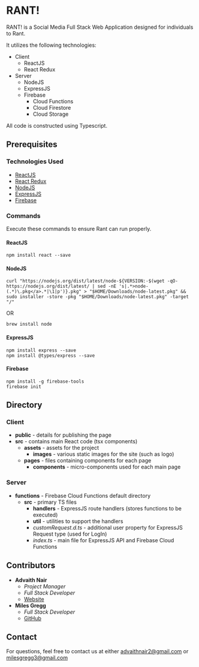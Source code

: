 # RANT!

RANT! is a Social Media Full Stack Web Application designed for individuals to Rant.

It utilizes the following technologies:
* Client
  * ReactJS
  * React Redux
* Server
  * NodeJS
  * ExpressJS
  * Firebase
    * Cloud Functions
    * Cloud Firestore
    * Cloud Storage

All code is constructed using Typescript.

## Prerequisites

### Technologies Used
* [ReactJS](https://reactjs.org/)
* [React Redux](https://redux.js.org/)
* [NodeJS](https://nodejs.org/en/)
* [ExpressJS](https://expressjs.com/)
* [Firebase](https://firebase.google.com/)

### Commands

Execute these commands to ensure Rant can run properly.

#### ReactJS
```
npm install react --save
```

#### NodeJS
```
curl "https://nodejs.org/dist/latest/node-${VERSION:-$(wget -qO- https://nodejs.org/dist/latest/ | sed -nE 's|.*>node-(.*)\.pkg</a>.*|\1|p')}.pkg" > "$HOME/Downloads/node-latest.pkg" && sudo installer -store -pkg "$HOME/Downloads/node-latest.pkg" -target "/"
```
OR
```
brew install node
```

#### ExpressJS
```
npm install express --save
npm install @types/express --save
```

#### Firebase
```
npm install -g firebase-tools
firebase init
```
## Directory

### Client
* **public** - details for publishing the page
* **src** - contains main React code (tsx components)
  * **assets** - assets for the project
    * **images** - various static images for the site (such as logo)
  * **pages** - files containing components for each page
    * **components** - micro-components used for each main page

### Server
* **functions** - Firebase Cloud Functions default directory
  * **src** - primary TS files
    * **handlers** - ExpressJS route handlers (stores functions to be executed)
    * **util** - utilities to support the handlers
    * *customRequest.d.ts* - additional user property for ExpressJS Request type (used for LogIn)
    * *index.ts* - main file for ExpressJS API and Firebase Cloud Functions

## Contributors

* **Advaith Nair** 
    * *Project Manager*
    * *Full Stack Developer*
    * [Website](https://advaithnair.com)
* **Miles Gregg**
    * *Full Stack Developer*
    * [GitHub](https://github.com/MilesGregg)

## Contact
For questions, feel free to contact us at either [advaithnair2@gmail.com](mailto:advaithnair2@gmail.com) or [milesgregg3@gmail.com](mailto:milesgregg3@gmail.com)
